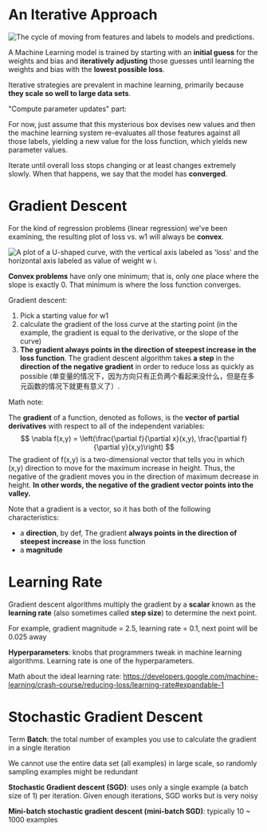# An Iterative Approach

![The cycle of moving from features and labels to models and predictions.](https://developers.google.com/static/machine-learning/crash-course/images/GradientDescentDiagram.svg)

A Machine Learning model is trained by starting with an **initial guess** for the weights and bias and **iteratively adjusting** those guesses until learning the weights and bias with the **lowest possible loss**.

Iterative strategies are prevalent in machine learning, primarily because **they scale so well to large data sets**.





 "Compute parameter updates" part:

For now, just assume that this mysterious box devises new values and then the machine learning system re-evaluates all those features against all those labels, yielding a new value for the loss function, which yields new parameter values.

Iterate until overall loss stops changing or at least changes extremely slowly. When that happens, we say that the model has **converged**.



# Gradient Descent

For the kind of regression problems (linear regression) we've been examining, the resulting plot of loss vs. w1 will always be **convex**.

![A plot of a U-shaped curve, with the vertical axis labeled as 'loss' and the horizontal axis labeled as value of weight w i.](https://developers.google.com/static/machine-learning/crash-course/images/convex.svg)

**Convex problems** have only one minimum; that is, only one place where the slope is exactly 0. That minimum is where the loss function converges.



Gradient descent:

1. Pick a starting value for w1
2. calculate the gradient of the loss curve at the starting point (in the example, the gradient is equal to the derivative, or the slope of the curve)
3. **The gradient always points in the direction of steepest increase in the loss function**. The gradient descent algorithm takes **a step** in the **direction of the negative gradient** in order to reduce loss as quickly as possible (单变量的情况下，因为方向只有正负两个看起来没什么，但是在多元函数的情况下就更有意义了）.



Math note:

The **gradient** of a function, denoted as follows, is the **vector of partial derivatives** with respect to all of the independent variables:
$$
\nabla f(x,y) = \left(\frac{\partial f}{\partial x}(x,y), \frac{\partial f}{\partial y}(x,y)\right)
$$
The gradient of f(x,y)  is a two-dimensional vector that tells you in which (x,y) direction to move for the maximum increase in height. Thus, the negative of the gradient moves you in the direction of maximum decrease in height. **In other words, the negative of the gradient vector points into the valley.**

Note that a gradient is a vector, so it has both of the following characteristics:

- a **direction**, by def, The gradient **always points in the direction of steepest increase** in the loss function
- a **magnitude**



# Learning Rate

Gradient descent algorithms multiply the gradient by a **scalar** known as the **learning rate** (also sometimes called **step size**) to determine the next point.

For example, gradient magnitude = 2.5, learning rate = 0.1, next point will be 0.025 away



**Hyperparameters**: knobs that programmers tweak in machine learning algorithms. Learning rate is one of the hyperparameters.

Math about the ideal learning rate: https://developers.google.com/machine-learning/crash-course/reducing-loss/learning-rate#expandable-1



# Stochastic Gradient Descent

Term **Batch**: the total number of examples you use to calculate the gradient in a single iteration

We cannot use the entire data set (all examples) in large scale, so randomly sampling examples might be redundant

**Stochastic Gradient descent (SGD)**: uses only a single example (a batch size of 1) per iteration. Given enough iterations, SGD works but is very noisy

**Mini-batch stochastic gradient descent (mini-batch SGD)**: typically 10 ~ 1000 examples